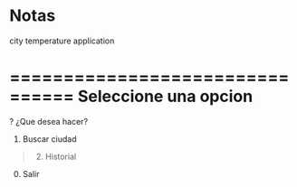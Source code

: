 # Notas

city ​​temperature application

================================
    Seleccione una opcion
================================

? ¿Que desea hacer?
  1. Buscar ciudad
> 2. Historial
  0. Salir


